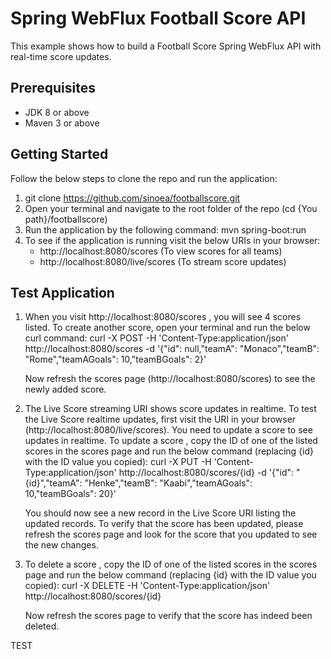 # Spring WebFlux Football Score API

This example shows how to build a Football Score Spring WebFlux API with real-time score updates.


## Prerequisites

+ JDK 8 or above
+ Maven 3 or above

## Getting Started

Follow the below steps to clone the repo and run the application:

1. git clone https://github.com/sinoea/footballscore.git
2. Open your terminal and navigate to the root folder of the repo (cd {You path}/footballscore)
3. Run the application by the following command: mvn spring-boot:run
4. To see if the application is running visit the below URIs in your browser:
    - http://localhost:8080/scores (To view scores for all teams)
    - http://localhost:8080/live/scores (To stream score updates)

## Test Application
1. When you visit http://localhost:8080/scores , you will see 4 scores listed.
   To create another score, open your terminal and run the below curl command:
   curl -X POST -H 'Content-Type:application/json' http://localhost:8080/scores -d '{"id": null,"teamA": "Monaco","teamB": "Rome","teamAGoals": 10,"teamBGoals": 2}'

   Now refresh the scores page (http://localhost:8080/scores) to see the newly added score.

2. The Live Score streaming URI shows score updates in realtime.
   To test the Live Score realtime updates, first visit the URI in your browser (http://localhost:8080/live/scores).
   You need to update a score to see updates in realtime.
   To update a score , copy the ID of one of the listed scores in the scores page and run the below command (replacing {id} with the ID value you copied):
   curl -X PUT -H 'Content-Type:application/json' http://localhost:8080/scores/{id} -d '{"id": "{id}","teamA": "Henke","teamB": "Kaabi","teamAGoals": 10,"teamBGoals": 20}'

   You should now see a new record in the Live Score URI listing the updated records.
   To verify that the score has been updated, please refresh the scores page and look for the score that you updated to see the new changes.

3. To delete a score , copy the ID of one of the listed scores in the scores page and run the below command (replacing {id} with the ID value you copied):
   curl -X DELETE -H 'Content-Type:application/json' http://localhost:8080/scores/{id}

   Now refresh the scores page to verify that the score has indeed been deleted.
  
TEST